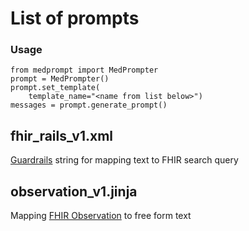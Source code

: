# List of prompts

### Usage
```
from medprompt import MedPrompter
prompt = MedPrompter()
prompt.set_template(
    template_name="<name from list below>")
messages = prompt.generate_prompt()
```

## fhir_rails_v1.xml

[Guardrails](https://docs.getguardrails.ai/) string for mapping text to FHIR search query

## observation_v1.jinja

Mapping [FHIR Observation]() to free form text
